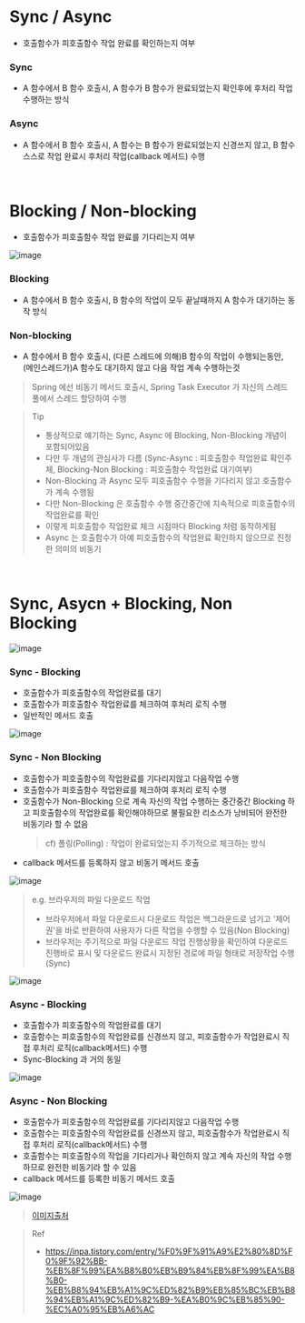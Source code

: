 # Sync / Async
* 호출함수가 피호출함수 작업 완료를 확인하는지 여부

### Sync
* A 함수에서 B 함수 호출시, A 함수가 B 함수가 완료되었는지 확인후에 후처리 작업 수행하는 방식

### Async
* A 함수에서 B 함수 호출시, A 함수는 B 함수가 완료되었는지 신경쓰지 않고, B 함수 스스로 작업 완료시 후처리 작업(callback 메서드) 수행

<br>

# Blocking / Non-blocking
* 호출함수가 피호출함수 작업 완료를 기다리는지 여부

![image](https://user-images.githubusercontent.com/48702893/109412553-05b62d00-79ec-11eb-90fc-61281cd34277.png)

### Blocking
* A 함수에서 B 함수 호출시, B 함수의 작업이 모두 끝날때까지 A 함수가 대기하는 동작 방식 

### Non-blocking
* A 함수에서 B 함수 호출시, (다른 스레드에 의해)B 함수의 작업이 수행되는동안, (메인스레드가)A 함수도 대기하지 않고 다음 작업 계속 수행하는것
> Spring 에선 비동기 메서드 호출시, Spring Task Executor 가 자신의 스레드 풀에서 스레드 할당하여 수행

> Tip
> * 통상적으로 얘기하는 Sync, Async 에 Blocking, Non-Blocking 개념이 포함되어있음
> * 다만 두 개념의 관심사가 다름 (Sync-Async : 피호출함수 작업완료 확인주체, Blocking-Non Blocking : 피호출함수 작업완료 대기여부)
> * Non-Blocking 과 Async 모두 피호출함수 수행을 기다리지 않고 호출함수가 계속 수행됨
> * 다만 Non-Blocking 은 호출함수 수행 중간중간에 지속적으로 피호출함수의 작업완료를 확인
> * 이렇게 피호출함수 작업완료 체크 시점마다 Blocking 처럼 동작하게됨
> * Async 는 호출함수가 아예 피호출함수의 작업완료 확인하지 않으므로 진정한 의미의 비동기

<br>

# Sync, Asycn + Blocking, Non Blocking

![image](https://user-images.githubusercontent.com/48702893/109412849-ac4efd80-79ed-11eb-97e0-301d16e4e7fb.png)

### Sync - Blocking
* 호출함수가 피호출함수의 작업완료를 대기
* 호출함수가 피호출함수 작업완료를 체크하여 후처리 로직 수행
* 일반적인 메서드 호출

![image](https://user-images.githubusercontent.com/48702893/109412880-e4eed700-79ed-11eb-977e-a9b960318dca.png)


### Sync - Non Blocking
* 호출함수가 피호출함수의 작업완료를 기다리지않고 다음작업 수행
* 호출함수가 피호출함수 작업완료를 체크하여 후처리 로직 수행
* 호출함수가 Non-Blocking 으로 계속 자신의 작업 수행하는 중간중간 Blocking 하고 피호출함수의 작업완료를 확인해야하므로 불필요한 리소스가 낭비되어 완전한 비동기라 할 수 없음
	> cf) 폴링(Polling) : 작업이 완료되었는지 주기적으로 체크하는 방식
* callback 메서드를 등록하지 않고 비동기 메서드 호출 
 
![image](https://user-images.githubusercontent.com/48702893/109412875-ddc7c900-79ed-11eb-89a8-970374a1cc6a.png)

> e.g. 브라우저의 파일 다운로드 작업
> * 브라우저에서 파일 다운로드시 다운로드 작업은 백그라운드로 넘기고 '제어권'을 바로 반환하여 사용자가 다른 작업을 수행할 수 있음(Non Blocking)
> * 브라우저는 주기적으로 파일 다운로드 작업 진행상황을 확인하여 다운로드 진행바로 표시 및 다운로드 완료시 지정된 경로에 파일 형태로 저장작업 수행 (Sync)

![image](https://github.com/JisooOh94/study/assets/48702893/f6332ddf-e267-4580-ad8a-c12984d47e77)

### Async - Blocking
* 호출함수가 피호출함수의 작업완료를 대기
* 호출함수는 피호출함수의 작업완료를 신경쓰지 않고, 피호출함수가 작업완료시 직접 후처리 로직(callback메서드) 수행
* Sync-Blocking 과 거의 동일
 
![image](https://user-images.githubusercontent.com/48702893/109412879-e1f3e680-79ed-11eb-944c-271d7f8332e9.png)

### Async - Non Blocking
* 호출함수가 피호출함수의 작업완료를 기다리지않고 다음작업 수행
* 호출함수는 피호출함수의 작업완료를 신경쓰지 않고, 피호출함수가 작업완료시 직접 후처리 로직(callback메서드) 수행
* 호출함수는 피호출함수의 작업을 기다리거나 확인하지 않고 계속 자신의 작업 수행하므로 완전한 비동기라 할 수 있음
* callback 메서드를 등록한 비동기 메서드 호출

![image](https://user-images.githubusercontent.com/48702893/109412882-e7513100-79ed-11eb-8d43-d18b2786486d.png)

> [이미지출처](http://homoefficio.github.io/2017/02/19/Blocking-NonBlocking-Synchronous-Asynchronous/)

> Ref
> * https://inpa.tistory.com/entry/%F0%9F%91%A9%E2%80%8D%F0%9F%92%BB-%EB%8F%99%EA%B8%B0%EB%B9%84%EB%8F%99%EA%B8%B0-%EB%B8%94%EB%A1%9C%ED%82%B9%EB%85%BC%EB%B8%94%EB%A1%9C%ED%82%B9-%EA%B0%9C%EB%85%90-%EC%A0%95%EB%A6%AC
